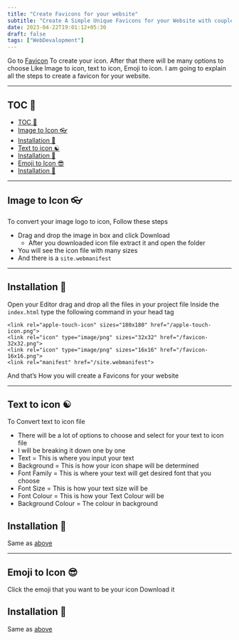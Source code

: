 ```yaml
---
title: "Create Favicons for your website"
subtitle: "Create A Simple Unique Favicons for your Website with couple of minutes"
date: 2023-04-22T19:01:12+05:30
draft: false
tags: ["WebDevalopment"]
---
```


Go to [Favicon](https://favicon.io/) To create your icon. After that there will be many options to choose Like Image to icon, text to icon, Emoji to icon. I am going to explain all the steps to create a favicon for your website.


---

## TOC 🎢

- [TOC 🎢](#toc-)
- [Image to Icon 👓](#image-to-icon-)
- [Installation 📀](#installation-)
- [Text to icon ☯](#text-to-icon-)
- [Installation 📀](#installation--1)
- [Emoji to Icon 😎](#emoji-to-icon-)
- [Installation 📀](#installation--2)


---

## Image to Icon 👓

To convert your image logo to icon, Follow these steps 

- Drag and drop the image in box and click Download 
  -	After you downloaded icon file extract it and open the folder 
-	You will see the icon file with many sizes 
-	And there is a `site.webmanifest`

---

## Installation 📀

Open your Editor drag and drop all the files in your project file 
Inside the `index.html` type the following command in your head tag

```
<link rel="apple-touch-icon" sizes="180x180" href="/apple-touch-icon.png">
<link rel="icon" type="image/png" sizes="32x32" href="/favicon-32x32.png">
<link rel="icon" type="image/png" sizes="16x16" href="/favicon-16x16.png">
<link rel="manifest" href="/site.webmanifest">

```

And that’s How you will create a Favicons for your website 

---

## Text to icon ☯

To Convert text to icon file 
-	There will be a lot of options to choose and select for your text to icon file 
-	I will be breaking it down one by one 
-	Text = This is where you input your text 
-	Background = This is how your icon shape will be determined 
-	Font Family = This is where your text will get desired font that you choose 
-	Font Size = This is how your text size will be 
-	Font Colour = This is how your Text Colour will be 
-	Background Colour = The colour in background 

## Installation 📀

Same as [above](#installation-)

---

## Emoji to Icon 😎

Click the emoji that you want to be your icon 
Download it 

## Installation 📀

Same as [above](#installation-)